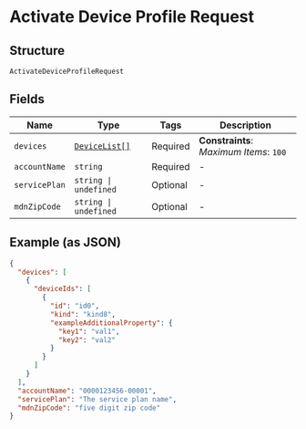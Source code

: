 
# Activate Device Profile Request

## Structure

`ActivateDeviceProfileRequest`

## Fields

| Name | Type | Tags | Description |
|  --- | --- | --- | --- |
| `devices` | [`DeviceList[]`](../../doc/models/device-list.md) | Required | **Constraints**: *Maximum Items*: `100` |
| `accountName` | `string` | Required | - |
| `servicePlan` | `string \| undefined` | Optional | - |
| `mdnZipCode` | `string \| undefined` | Optional | - |

## Example (as JSON)

```json
{
  "devices": [
    {
      "deviceIds": [
        {
          "id": "id0",
          "kind": "kind8",
          "exampleAdditionalProperty": {
            "key1": "val1",
            "key2": "val2"
          }
        }
      ]
    }
  ],
  "accountName": "0000123456-00001",
  "servicePlan": "The service plan name",
  "mdnZipCode": "five digit zip code"
}
```

